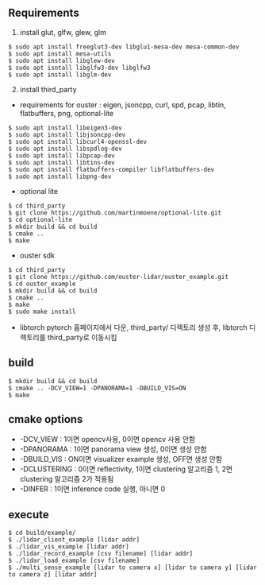 ## Requirements

1. install glut, glfw, glew, glm
```
$ sudo apt install freeglut3-dev libglu1-mesa-dev mesa-common-dev
$ sudo apt install mesa-utils
$ sudo apt install libglew-dev
$ sudo apt isntall libglfw3-dev libglfw3
$ sudo apt install libglm-dev
```

2. install third_party
 - requirements for ouster : eigen, jsoncpp, curl, spd, pcap, libtin, flatbuffers, png, optional-lite
```
$ sudo apt install libeigen3-dev
$ sudo apt install libjsoncpp-dev
$ sudo apt install libcurl4-openssl-dev
$ sudo apt install libspdlog-dev
$ sudo apt install libpcap-dev
$ sudo apt install libtins-dev
$ sudo apt install flatbuffers-compiler libflatbuffers-dev
$ sudo apt install libpng-dev
```
 - optional lite
```
$ cd third_party
$ git clone https://github.com/martinmoene/optional-lite.git
$ cd optional-lite
$ mkdir build && cd build
$ cmake ..
$ make
```
 - ouster sdk 
```
$ cd third_party
$ git clone https://github.com/ouster-lidar/ouster_example.git
$ cd ouster_example
$ mkdir build && cd build
$ cmake ..
$ make
$ sudo make install
```
 - libtorch
pytorch 홈페이지에서 다운, third_party/ 디렉토리 생성 후, libtorch 디렉토리를 third_party로 이동시킴

## build
```
$ mkdir build && cd build
$ cmake .. -DCV_VIEW=1 -DPANORAMA=1 -DBUILD_VIS=ON
$ make
```

## cmake options
- -DCV_VIEW : 1이면 opencv사용, 0이면 opencv 사용 안함
- -DPANORAMA : 1이면 panorama view 생성, 0이면 생성 안함
- -DBUILD_VIS : ON이면 visualizer example 생성, OFF면 생성 안함
- -DCLUSTERING : 0이면 reflectivity, 1이면 clustering 알고리즘 1, 2면 clustering 알고리즘 2가 적용됨
- -DINFER : 1이면 inference code 실행, 아니면 0
## execute
```
$ cd build/example/
$ ./lidar_client_example [lidar addr]
$ ./lidar_vis_example [lidar addr]
$ ./lidar_record_example [csv filename] [lidar addr]
$ ./lidar_load_example [csv filename]
$ ./multi_sense_example [lidar to camera x] [lidar to camera y] [lidar to camera z] [lidar addr]
```


